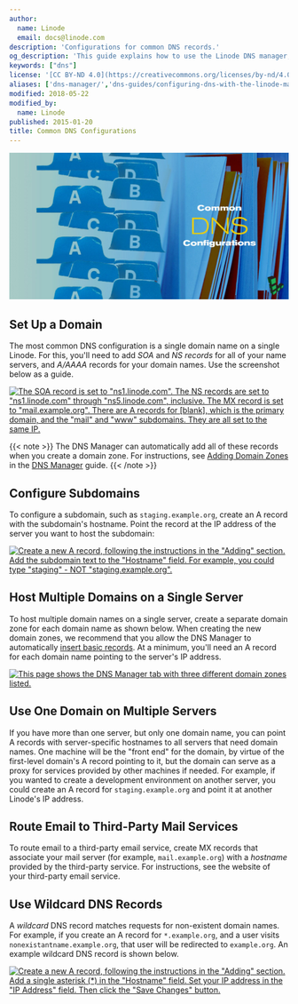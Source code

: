 ```yaml
---
author:
  name: Linode
  email: docs@linode.com
description: 'Configurations for common DNS records.'
og_description: 'This guide explains how to use the Linode DNS manager, to configure DNS records'
keywords: ["dns"]
license: '[CC BY-ND 4.0](https://creativecommons.org/licenses/by-nd/4.0)'
aliases: ['dns-manager/','dns-guides/configuring-dns-with-the-linode-manager/']
modified: 2018-05-22
modified_by:
  name: Linode
published: 2015-01-20
title: Common DNS Configurations
---
```


![Common DNS Configurations](common-dns-configurations-title-graphic.jpg "Common DNS Configurations")

## Set Up a Domain

The most common DNS configuration is a single domain name on a single Linode. For this, you'll need to add *SOA* and *NS records* for all of your name servers, and *A/AAAA* records for your domain names. Use the screenshot below as a guide.

[![The SOA record is set to "ns1.linode.com". The NS records are set to "ns1.linode.com" through "ns5.linode.com", inclusive. The MX record is set to "mail.example.org". There are A records for [blank], which is the primary domain, and the "mail" and "www" subdomains. They are all set to the same IP.](/docs/assets/1121-dns9.png)](/docs/assets/1121-dns9.png)

 {{< note >}}
The DNS Manager can automatically add all of these records when you create a domain zone. For instructions, see [Adding Domain Zones](/docs/networking/dns/dns-manager#add-a-domain-zone) in the [DNS Manager](/docs/networking/dns/dns-manager) guide.
{{< /note >}}

## Configure Subdomains

To configure a subdomain, such as `staging.example.org`, create an A record with the subdomain's hostname. Point the record at the IP address of the server you want to host the subdomain:

[![Create a new A record, following the instructions in the "Adding" section. Add the subdomain text to the "Hostname" field. For example, you could type "staging" - NOT "staging.example.org".](/docs/assets/1125-dns13.png)](/docs/assets/1125-dns13.png)

## Host Multiple Domains on a Single Server

To host multiple domain names on a single server, create a separate domain zone for each domain name as shown below. When creating the new domain zones, we recommend that you allow the DNS Manager to automatically [insert basic records](/docs/networking/dns/dns-manager#add-a-domain-zone). At a minimum, you'll need an A record for each domain name pointing to the server's IP address.

[![This page shows the DNS Manager tab with three different domain zones listed.](/docs/assets/1126-dns15.png)](/docs/assets/1126-dns15.png)

## Use One Domain on Multiple Servers

If you have more than one server, but only one domain name, you can point A records with server-specific hostnames to all servers that need domain names. One machine will be the "front end" for the domain, by virtue of the first-level domain's A record pointing to it, but the domain can serve as a proxy for services provided by other machines if needed. For example, if you wanted to create a development environment on another server, you could create an A record for `staging.example.org` and point it at another Linode's IP address.

## Route Email to Third-Party Mail Services

To route email to a third-party email service, create MX records that associate your mail server (for example, `mail.example.org`) with a *hostname* provided by the third-party service. For instructions, see the website of your third-party email service.

## Use Wildcard DNS Records

A *wildcard* DNS record matches requests for non-existent domain names. For example, if you create an A record for `*.example.org`, and a user visits `nonexistantname.example.org`, that user will be redirected to `example.org`. An example wildcard DNS record is shown below.

[![Create a new A record, following the instructions in the "Adding" section. Add a single asterisk (\*) in the "Hostname" field. Set your IP address in the "IP Address" field. Then click the "Save Changes" button.](/docs/assets/1127-dns16.png)](/docs/assets/1127-dns16.png)